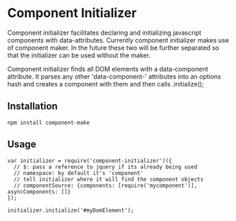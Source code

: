 # Component Initializer

Component initializer facilitates declaring and initializing javascript components with data-attributes. Currently component initializer makes use of component maker. In the future these two will be further separated so that the initializer can be used without the maker.

Component initializer finds all DOM elements with a data-component attribute. It parses any other 'data-component-' attributes into an options hash and creates a component with them and then calls .initialize();

## Installation

    npm install component-make

## Usage

    var initializer = require('component-initializer')({
      // $: pass a reference to jquery if its already being used
      // namespace: by default it's 'component'
      // tell initializer where it will find the component objects
      // componentSource: {components: [require('mycomponent')], asyncComponents: []}
    });
    
    initializer.initialize('#myDomElement');
    
   